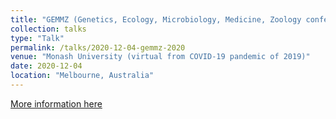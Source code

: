 ```yaml
---
title: "GEMMZ (Genetics, Ecology, Microbiology, Medicine, Zoology conference) 2020"
collection: talks
type: "Talk"
permalink: /talks/2020-12-04-gemmz-2020
venue: "Monash University (virtual from COVID-19 pandemic of 2019)"
date: 2020-12-04
location: "Melbourne, Australia"
---
```


[More information here](https://doi.org/10.7490/f1000research.1118362.1)
